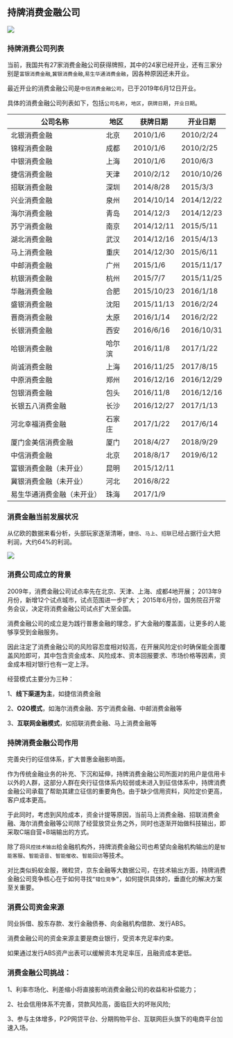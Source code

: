 ## 持牌消费金融公司
![](https://github.com/hapiman/fin-circle/blob/master/docs/statics/gongsi-zyxg.jpeg)

### 持牌消费公司列表

当前，我国共有27家消费金融公司获得牌照，其中的24家已经开业，还有三家分别是`富银消费金融`,`冀银消费金融`,`易生华通消费金融`，因各种原因还未开业。

最近开业的消费金融公司是`中信消费金融公司`，已于2019年6月12日开业。

具体的消费金融公司列表如下，包括`公司名称`，`地区`，`获牌日期`，`开业日期`。

| 公司名称          | 地区  | 获牌日期       | 开业日期       |
|---------------|-----|------------|------------|
| 北银消费金融        | 北京  | 2010/1/6   | 2010/2/24  |
| 锦程消费金融        | 成都  | 2010/1/6   | 2010/2/25  |
| 中银消费金融        | 上海  | 2010/1/6   | 2010/6/3   |
| 捷信消费金融        | 天津  | 2010/2/12  | 2010/10/26 |
| 招联消费金融        | 深圳  | 2014/8/28  | 2015/3/3   |
| 兴业消费金融        | 泉州  | 2014/10/14 | 2014/12/22 |
| 海尔消费金融        | 青岛  | 2014/12/3  | 2014/12/23 |
| 苏宁消费金融        | 南京  | 2014/12/11 | 2015/5/11  |
| 湖北消费金融        | 武汉  | 2014/12/16 | 2015/4/13  |
| 马上消费金融        | 重庆  | 2014/12/30 | 2015/6/11  |
| 中邮消费金融        | 广州  | 2015/1/6   | 2015/11/17 |
| 杭银消费金融        | 杭州  | 2015/7/7   | 2015/11/25 |
| 华融消费金融        | 合肥  | 2015/10/23 | 2016/1/18  |
| 盛银消费金融        | 沈阳  | 2015/11/13 | 2016/2/24  |
| 晋商消费金融        | 太原  | 2016/1/14  | 2016/2/22  |
| 长银消费金融        | 西安  | 2016/6/16  | 2016/10/31 |
| 哈银消费金融        | 哈尔滨 | 2016/11/8  | 2017/1/22  |
| 尚诚消费金融        | 上海  | 2016/11/25 | 2017/8/15  |
| 中原消费金融        | 郑州  | 2016/12/16 | 2016/12/29 |
| 包银消费金融        | 包头  | 2016/11/8  | 2016/12/16 |
| 长银五八消费金融      | 长沙  | 2016/12/27 | 2017/1/13  |
| 河北幸福消费金融      | 石家庄 | 2017/1/22  | 2017/6/14  |
| 厦门金美信消费金融     | 厦门  | 2018/4/27  | 2018/9/29  |
| 中信消费金融        | 北京  | 2018/8/17  | 2019/6/12  |
| 富银消费金融（未开业）   | 昆明  | 2015/12/11 |
| 冀银消费金融（未开业）   | 河北  | 2016/8/22  |
| 易生华通消费金融（未开业） | 珠海  | 2017/1/9   |

### 消费金融当前发展状况

从亿欧的数据来看分析，头部玩家逐渐清晰，`捷信`、`马上`、`招联`已经占据行业大把利润，大约64%的利润。

![](https://raw.githubusercontent.com/hapiman/fin-circle/master/docs/statics/coms-percent.png)

### 消费公司成立的背景

2009年，消费金融公司试点率先在北京、天津、上海、成都4地开展；
2013年9月份，新增12个试点城市，试点范围进一步扩大；
2015年6月份，国务院召开常务会议，决定将消费金融公司试点扩大至全国。

消费金融公司的成立是为践行普惠金融的理念，扩大金融的覆盖面，让更多的人能够享受到金融服务。

因此注定了消费金融公司的风险容忍度相对较高，在开展风险定价时确保能全面覆盖风险即可，其中包含资金成本、风险成本、资本回报要求、市场价格等因素，资金成本相对银行也有一定上浮。

经营模式主要分为三种：

1、**线下渠道为主**，如捷信消费金融

2、**O2O模式**，如海尔消费金融、苏宁消费金融、中邮消费金融等

3、**互联网金融模式**，如招联消费金融、马上消费金融等

### 持牌消费金融公司作用

完善央行的征信体系，扩大普惠金融影响面。

作为传统金融业务的补充、下沉和延伸，持牌消费金融公司所面对的用户是信用卡以外的人群，这部分人群在央行征信体系内较弱或未进入到征信体系中，持牌消费金融公司承载了帮助其建立征信的重要角色。由于缺少信用资料，风险定价更高，客户成本更高。

于此同时，考虑到风险成本，资金计提等原因，当前马上消费金融、招联消费金融、海尔消费金融等公司除了经营放贷业务之外，同时也逐渐开始做科技输出，即采取C端自营+B端输出的方式。

除了将`风控技术输出`给金融机构外，持牌消费金融公司也希望向金融机构输出的是`智能客服`、`智能语音`、`智能催收`、`智能回访`等技术。

对比类似蚂蚁金服，微粒贷，京东金融等大数据公司，在技术输出方面，持牌消费金融公司竞争核心在于如何寻找`“错位竞争”`，如何提供具体的，垂直化的解决方案至关重要。


### 消费公司资金来源

同业拆借、股东存款、发行金融债券、向金融机构借款、发行ABS。

消费金融公司的资金来源主要是商业银行，受资本充足率约束。

如果通过发行ABS资产出表可以缓解资本充足率压，且融资成本更低。


### 消费金融公司挑战：

1、利率市场化、利差缩小将直接影响消费金融公司的收益和补偿能力；

2、社会信用体系不完善，贷款风险高，面临巨大的坏账风险;

3、参与主体增多，P2P网贷平台、分期购物平台、互联网巨头旗下的电商平台加速入场。
